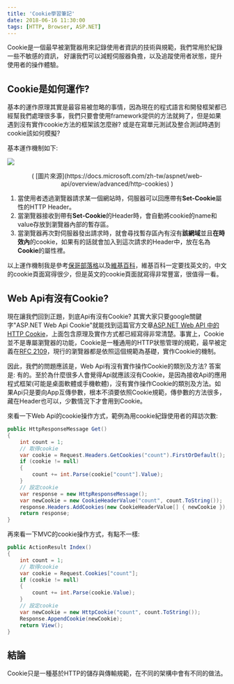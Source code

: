 ```yaml
---
title: 'Cookie學習筆記'
date: 2018-06-16 11:30:00
tags: [HTTP, Browser, ASP.NET]
---
```


Cookie是一個最早被瀏覽器用來記錄使用者資訊的技術與規範，我們常用於紀錄一些不敏感的資訊，
好讓我們可以減輕伺服器負擔，以及追蹤使用者狀態，提升使用者的操作體驗。

<!-- more --> 

## Cookie是如何運作?

基本的運作原理其實是最容易被忽略的事情，因為現在的程式語言和開發框架都已經幫我們處理很多事，我們只要會使用framework提供的方法就夠了，但是如果遇到沒有實作cookie方法的框架該怎麼辦? 或是在寫單元測試及整合測試時遇到cookie該如何模擬? 

基本運作機制如下:

![](cookie.png) 
<center>( [圖片來源](https://docs.microsoft.com/zh-tw/aspnet/web-api/overview/advanced/http-cookies) )</center>

1. 當使用者透過瀏覽器請求某一個網站時，伺服器可以回應帶有**Set-Cookie**屬性的HTTP Header。
2. 當瀏覽器接收到帶有**Set-Cookie**的Header時，會自動將cookie的name和value存放到瀏覽器內部的暫存區。
3. 當瀏覽器再次對伺服器發出請求時，就會尋找暫存區內有沒有**該網域**並且**在時效內**的cookie，如果有的話就會加入到這次請求的Header中，放在名為**Cookie**的屬性裡。

以上運作機制我是參考[保哥部落格](https://blog.miniasp.com/post/2008/02/22/Explain-HTTP-Cookie-in-Detail.aspx)以及[維基百科](https://en.wikipedia.org/wiki/HTTP_cookie)，維基百科一定要找英文的，中文的cookie頁面寫得很少，但是英文的cookie頁面就寫得非常豐富，很值得一看。

## Web Api有沒有Cookie?
現在讓我們回到正題，到底Api有沒有Cookie? 其實大家只要google關鍵字"ASP.NET Web Api Cookie"就能找到這篇官方文章[ASP.NET Web API 中的HTTP Cookie](https://docs.microsoft.com/zh-tw/aspnet/web-api/overview/advanced/http-cookies)，上面包含原理及實作方式都已經寫得非常清楚。事實上，Cookie並不是專屬瀏覽器的功能，Cookie是一種通用的HTTP狀態管理的規範，最早被定義在[RFC 2109](https://tools.ietf.org/html/rfc2109)，現行的瀏覽器都是依照這個規範為基礎，實作Cookie的機制。

因此，我們的問題應該是，Web Api有沒有實作操作Cookie的類別及方法? 答案是: 有的。至於為什麼很多人會覺得Api就應該沒有Cookie，是因為接收Api的應用程式框架(可能是桌面軟體或手機軟體)，沒有實作操作Cookie的類別及方法。如果Api只是要向App互傳參數，根本不須要依照Cookie規範，傳參數的方法很多，藏在Header也可以，少數情況下才會用到Cookie。

來看一下Web Api的cookie操作方式，範例為用cookie紀錄使用者的拜訪次數:

``` csharp
public HttpResponseMessage Get()
{
    int count = 1;
    // 取得cookie
    var cookie = Request.Headers.GetCookies("count").FirstOrDefault();
    if (cookie != null)
    {
    	count += int.Parse(cookie["count"].Value);
    }
    // 設定cookie
    var response = new HttpResponseMessage();
    var newCookie = new CookieHeaderValue("count", count.ToString());
    response.Headers.AddCookies(new CookieHeaderValue[] { newCookie });
    return response;
}
```

再來看一下MVC的cookie操作方式，有點不一樣:

``` csharp
public ActionResult Index()
{
    int count = 1;
    // 取得cookie
    var cookie = Request.Cookies["count"];
    if (cookie != null)
    {
        count += int.Parse(cookie.Value);
    }
    // 設定cookie
    var newCookie = new HttpCookie("count", count.ToString());
    Response.AppendCookie(newCookie);
    return View();
}
```

## 結論

Cookie只是一種基於HTTP的儲存與傳輸規範，在不同的架構中會有不同的做法。
